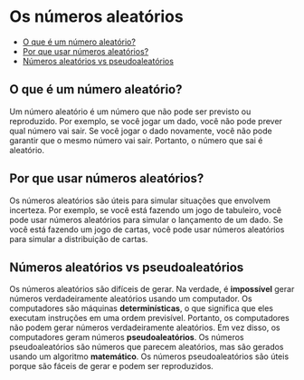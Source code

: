 # Os números aleatórios

<!-- toc -->
- [O que é um número aleatório?](#o-que-é-um-número-aleatório)
- [Por que usar números aleatórios?](#por-que-usar-números-aleatórios)
- [Números aleatórios vs pseudoaleatórios](#números-aleatórios-vs-pseudoaleatórios)
<!-- toc -->

## O que é um número aleatório?

Um número aleatório é um número que não pode ser previsto ou reproduzido. Por exemplo, se você jogar um dado, você não pode prever qual número vai sair. Se você jogar o dado novamente, você não pode garantir que o mesmo número vai sair. Portanto, o número que sai é aleatório.

## Por que usar números aleatórios?

Os números aleatórios são úteis para simular situações que envolvem incerteza. Por exemplo, se você está fazendo um jogo de tabuleiro, você pode usar números aleatórios para simular o lançamento de um dado. Se você está fazendo um jogo de cartas, você pode usar números aleatórios para simular a distribuição de cartas.

## Números aleatórios vs pseudoaleatórios

Os números aleatórios são difíceis de gerar. Na verdade, é **impossível** gerar números verdadeiramente aleatórios usando um computador. Os computadores são máquinas **determinísticas**, o que significa que eles executam instruções em uma ordem previsível. Portanto, os computadores não podem gerar números verdadeiramente aleatórios. Em vez disso, os computadores geram números **pseudoaleatórios**. Os números pseudoaleatórios são números que parecem aleatórios, mas são gerados usando um algoritmo **matemático**. Os números pseudoaleatórios são úteis porque são fáceis de gerar e podem ser reproduzidos.
